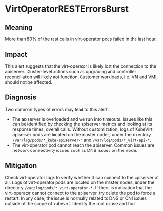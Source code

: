 # VirtOperatorRESTErrorsBurst 

## Meaning

More than 80% of the rest calls in virt-operator pods failed in the last hour. 

## Impact

This alert suggests that the virt-operator is likely lost the connection to the apiserver. Cluster-level actions such as upgrading and controller reconciliation will likely not function. Customer workloads, i.e. VM and VMI, should not be affected.

## Diagnosis

Two common types of errors may lead to this alert:
- The apiserver is overloaded and we run into timeouts. Issues like this can be identified by checking the apiserver metrics and looking at its response times, overall calls. Without customization, logs of KubeVirt apiserver pods are located on the master nodes, under the directory `/var/log/pods/*_kube-apiserver-*` and `/var/log/pods/*_virt-api-*`.
- The virt-operator pod cannot reach the apiserver. Common issues are network connectivity issues such as DNS issues on the node.

## Mitigation

Check virt-operator logs to verify whether it can connect to the apiserver at all. Logs of virt-operator pods are located on the master nodes, under the directory `/var/log/pods/*_virt-operator-*`. If there is indication that the virt-operator cannot connect to the apiserver, try delete the pod to force a restart. 
In any case, the issue is normally related to DNS or CNI issues outside of the scope of kubevirt. Identify the root cause and fix it.

